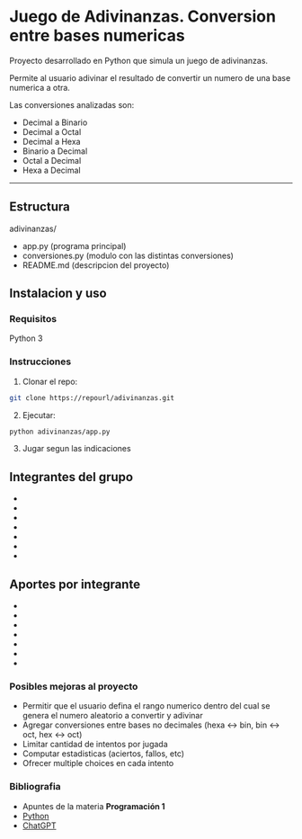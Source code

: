 # Juego de Adivinanzas. Conversion entre bases numericas

Proyecto desarrollado en Python que simula un juego de adivinanzas.

Permite al usuario adivinar el resultado de convertir un numero de una base numerica a otra.

Las conversiones analizadas son:

- Decimal a Binario
- Decimal a Octal
- Decimal a Hexa
- Binario a Decimal
- Octal a Decimal
- Hexa a Decimal

---

## Estructura

adivinanzas/

- app.py (programa principal)
- conversiones.py (modulo con las distintas conversiones)
- README.md (descripcion del proyecto)

## Instalacion y uso

### Requisitos

Python 3

### Instrucciones

1. Clonar el repo:

```bash
git clone https://repourl/adivinanzas.git
```

2. Ejecutar:

```bash
python adivinanzas/app.py
```

3. Jugar segun las indicaciones

## Integrantes del grupo

-
-
-
-
-
-
-

## Aportes por integrante

-
-
-
-
-
-
-

### Posibles mejoras al proyecto

- Permitir que el usuario defina el rango numerico dentro del cual se genera el numero aleatorio a convertir y adivinar
- Agregar conversiones entre bases no decimales (hexa <-> bin, bin <-> oct, hex <-> oct)
- Limitar cantidad de intentos por jugada
- Computar estadisticas (aciertos, fallos, etc)
- Ofrecer multiple choices en cada intento

### Bibliografia

- Apuntes de la materia **Programación 1** 
- [Python](https://docs.python.org)
- [ChatGPT]()
